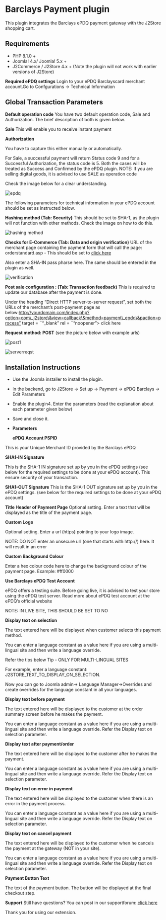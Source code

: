 # Barclays Payment plugin

This plugin integrates the Barclays ePDQ payment gateway with the J2Store shopping cart.

## Requirements <a href="#requirements" id="requirements"></a>

* PHP 8.1.0 +
* Joomla! 4.x/ Joomla! 5.x +
* J2Commerce / J2Store 4.x + (Note the plugin will not work with earlier versions of J2Store)

**Required ePDQ settings** Login to your ePDQ Barclayscard merchant account.Go to Confgurations → Technical Information

## Global Transaction Parameters <a href="#global-transaction-parameters" id="global-transaction-parameters"></a>

**Default operation code** You have two default operation code, Sale and Authorization. The brief description of both is given below.

**Sale** This will enable you to receive instant payment

**Authorization**

You have to capture this either manually or automatically.

For Sale, a successful payment will return Status code 9 and for a Successful Authorization, the status code is 5. Both the cases will be treated as Success and Confirmed by the ePDQ plugin. NOTE: If you are selling digital goods, it is advised to use SALE as operation code

Check the image below for a clear understanding.

![epdq](https://raw.githubusercontent.com/j2store/doc-images/master/payment-methods/barclays-payment-plugin/epdq_plugin_1.png)

The following parameters for technical information in your ePDQ account should be set as instructed below.

**Hashing method (Tab: Security)** This should be set to SHA-1, as the plugin will not function with other methods. Check the image on how to do this.

![hashing method](https://raw.githubusercontent.com/j2store/doc-images/master/payment-methods/barclays-payment-plugin/hashing_method.png)

**Checks for E-Commerce (Tab: Data and origin verification)** URL of the merchant page containing the payment form that will call the page: orderstandard.asp - This should be set to [click here](http://www.yourdomain.com/)

Also enter a SHA-IN pass pharse here. The same should be entered in the plugin as well.

![verification](https://raw.githubusercontent.com/j2store/doc-images/master/payment-methods/barclays-payment-plugin/tech_info.png)

**Post sale configuration : (Tab: Transaction feedback)** This is required to update our database after the payment is done.

Under the heading “Direct HTTP server-to-server request”, set both the URLs of the merchant’s post-payment page as below:http://yourdomain.com/index.php?option=com\_j2store\&view=callback\&method=payment\_epdq\&paction=process” target = ¨“\_blank” rel = ¨“noopener”> click here

**Request method: POST** (see the picture below with example urls)

![post1](https://raw.githubusercontent.com/j2store/doc-images/master/payment-methods/barclays-payment-plugin/server_request_1.png)

![serverreqst](https://raw.githubusercontent.com/j2store/doc-images/master/payment-methods/barclays-payment-plugin/server_request_2.png)

## Installation Instructions <a href="#installation-instructions" id="installation-instructions"></a>

* Use the Joomla installer to install the plugin.
* In the backend, go to J2Store → Set up → Payment → ePDQ Barclays → Edit Parameters
* Enable the plugin4. Enter the parameters (read the explanation about each parameter given below)
* Save and close it.
*   **Parameters**

    **ePDQ Account PSPID**

This is your Unique Merchant ID provided by the Barclays ePDQ

**SHA1-IN Signature**

This is the SHA-1 IN signature set up by you in the ePDQ settings (see below for the required settings to be done at your ePDQ account). This ensure security of your transaction.

**SHA1-OUT Signature** This is the SHA-1 OUT signature set up by you in the ePDQ settings. (see below for the required settings to be done at your ePDQ account)

**Title Header of Payment Page** Optional setting. Enter a text that will be displayed as the title of the payment page.

**Custom Logo**

Optional setting. Enter a url (https) pointing to your logo image.

NOTE: DO NOT enter an unsecure url (one that starts with http://) here. It will result in an error

**Custom Background Colour**

Enter a hex colour code here to change the background colour of the payment page. Example: #ff0000

**Use Barclays ePDQ Test Account**

ePDQ offers a testing suite. Before going live, it is advised to test your store using the ePDQ test server. Read more about ePDQ test account at the ePDQ’s official website

NOTE: IN LIVE SITE, THIS SHOULD BE SET TO NO

**Display text on selection**

The text entered here will be displayed when customer selects this payment method.

You can enter a language constant as a value here if you are using a multi-lingual site and then write a language override.

Refer the tips below Tip - ONLY FOR MULTI-LINGUAL SITES

For example, enter a language constant: J2STORE\_TEXT\_TO\_DISPLAY\_ON\_SELECTION.

Now you can go to Joomla admin-> Language Manager->Overrides and create overrides for the language constant in all your languages.

**Display text before payment**

The text entered here will be displayed to the customer at the order summary screen before he makes the payment.

You can enter a language constant as a value here if you are using a multi-lingual site and then write a language override. Refer the Display text on selection parameter.

**Display text after payment/order**

The text entered here will be displayed to the customer after he makes the payment.

You can enter a language constant as a value here if you are using a multi-lingual site and then write a language override. Refer the Display text on selection parameter.

**Display text on error in payment**

The text entered here will be displayed to the customer when there is an error in the payment process.

You can enter a language constant as a value here if you are using a multi-lingual site and then write a language override. Refer the Display text on selection parameter.

**Display text on cancel payment**

The text entered here will be displayed to the customer when he cancels the payment at the gateway (NOT in your site).

You can enter a language constant as a value here if you are using a multi-lingual site and then write a language override. Refer the Display text on selection parameter.

**Payment Button Text**

The text of the payment button. The button will be displayed at the final checkout step.

**Support** Still have questions? You can post in our supportforum: [click here](http://j2store.org/forum/index.html)

Thank you for using our extension.
